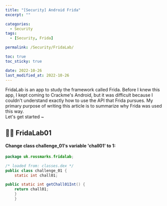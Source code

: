 ```yaml
---
title: "[Security] Android Frida"
excerpt: ""

categories:
  - Security
tags:
  - [Security, Frida]

permalink: /Security/FridaLab/

toc: true
toc_sticky: true

date: 2022-10-26
last_modified_at: 2022-10-26
---
```


FridaLab is an app to study the framework called Frida.
Before I knew this app, I kept coming to Crackme's Android, but it was difficult because I couldn't understand exactly how to use the API that Frida pursues.
My primary purpose of writing this article is to summarize why Frida was used this way.<br>
Let's get started ~

## ☝🏻 FridaLab01
#### Change class challenge_01's variable 'chall01' to 1:

```java
package uk.rossmarks.fridalab;

/* loaded from: classes.dex */
public class challenge_01 {
    static int chall01;

public static int getChall01Int() {
    return chall01;
    }
    }
```




